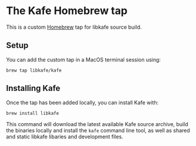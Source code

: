# The Kafe Homebrew tap

This is a custom [Homebrew](https://brew.sh) tap for libkafe source build.

## Setup

You can add the custom tap in a MacOS terminal session using:

```shell script
brew tap libkafe/kafe
```

## Installing Kafe

Once the tap has been added locally, you can install Kafe with:

```shell script
brew install libkafe
```

This command will download the latest available Kafe source archive, build the binaries locally
and install the `kafe` command line tool, as well as shared and static libkafe libaries and development
files.
